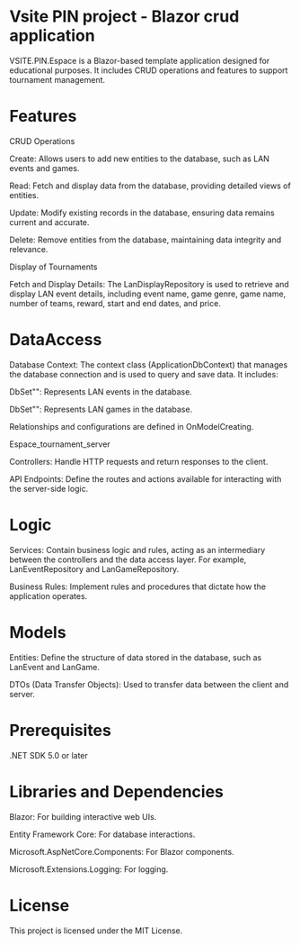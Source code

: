 # Vsite PIN project - Blazor crud application
VSITE.PIN.Espace is a Blazor-based template application designed for educational purposes. 
It includes CRUD operations and features to support tournament management.

# Features
CRUD Operations

Create: Allows users to add new entities to the database, such as LAN events and games.

Read: Fetch and display data from the database, providing detailed views of entities.

Update: Modify existing records in the database, ensuring data remains current and accurate.

Delete: Remove entities from the database, maintaining data integrity and relevance.

Display of Tournaments

Fetch and Display Details: The LanDisplayRepository is used to retrieve and display LAN event details, including event name, game genre, game name, number of teams, reward, start and end dates, and price.

# DataAccess

Database Context: The context class (ApplicationDbContext) that manages the database connection and is used to query and save data. It includes:

DbSet"<LanEvent>": Represents LAN events in the database.

DbSet"<LanGame>": Represents LAN games in the database.

Relationships and configurations are defined in OnModelCreating.

Espace_tournament_server

Controllers: Handle HTTP requests and return responses to the client.

API Endpoints: Define the routes and actions available for interacting with the server-side logic.

# Logic
Services: Contain business logic and rules, acting as an intermediary between the controllers and the data access layer. For example, LanEventRepository and LanGameRepository.

Business Rules: Implement rules and procedures that dictate how the application operates.

# Models
Entities: Define the structure of data stored in the database, such as LanEvent and LanGame.

DTOs (Data Transfer Objects): Used to transfer data between the client and server.

# Prerequisites
.NET SDK 5.0 or later

# Libraries and Dependencies
Blazor: For building interactive web UIs.

Entity Framework Core: For database interactions.

Microsoft.AspNetCore.Components: For Blazor components.

Microsoft.Extensions.Logging: For logging.

# License
This project is licensed under the MIT License.
